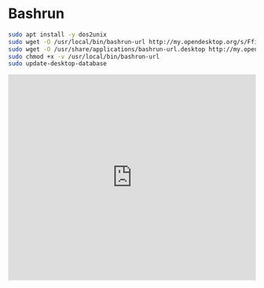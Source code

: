 # Bashrun
```bash
sudo apt install -y dos2unix
sudo wget -O /usr/local/bin/bashrun-url http://my.opendesktop.org/s/Ffio6MqjjRWqajN/download #update-link
sudo wget -O /usr/share/applications/bashrun-url.desktop http://my.opendesktop.org/s/9LpPoETimDd2pNm/download #update-link
sudo chmod +x -v /usr/local/bin/bashrun-url
sudo update-desktop-database
```
<iframe
    width="100%"
    height="420"
    src="https://www.youtube.com/embed/sBb5fApaeuo"
    frameborder="0"
    allow="accelerometer; autoplay; encrypted-media; gyroscope; picture-in-picture"
    allowfullscreen
></iframe>